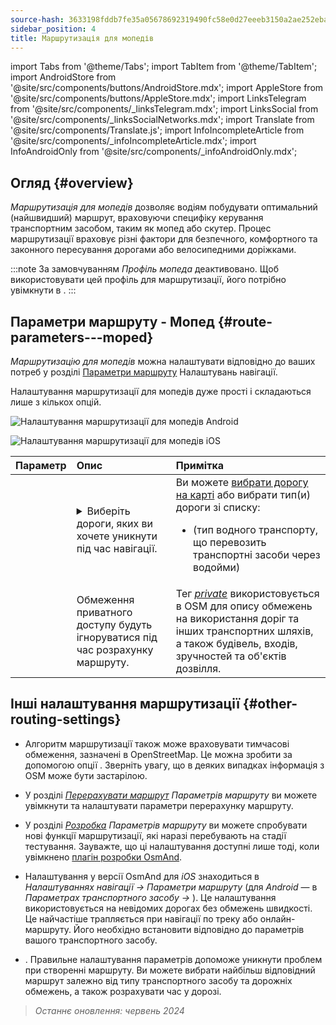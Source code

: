 ```yaml
---
source-hash: 3633198fddb7fe35a05678692319490fc58e0d27eeeb3150a2ae252eba8bd136
sidebar_position: 4
title: Маршрутизація для мопедів
---
```

import Tabs from '@theme/Tabs';
import TabItem from '@theme/TabItem';
import AndroidStore from '@site/src/components/buttons/AndroidStore.mdx';
import AppleStore from '@site/src/components/buttons/AppleStore.mdx';
import LinksTelegram from '@site/src/components/_linksTelegram.mdx';
import LinksSocial from '@site/src/components/_linksSocialNetworks.mdx';
import Translate from '@site/src/components/Translate.js';
import InfoIncompleteArticle from '@site/src/components/_infoIncompleteArticle.mdx';
import InfoAndroidOnly from '@site/src/components/_infoAndroidOnly.mdx';



## Огляд {#overview}

*Маршрутизація для мопедів* дозволяє водіям побудувати оптимальний (найшвидший) маршрут, враховуючи специфіку керування транспортним засобом, таким як мопед або скутер. Процес маршрутизації враховує різні фактори для безпечного, комфортного та законного пересування дорогами або велосипедними доріжками.

:::note
За замовчуванням *Профіль мопеда* деактивовано. Щоб використовувати цей профіль для маршрутизації, його потрібно увімкнути в *<Translate android="true" ids="shared_string_menu,shared_string_settings,application_profiles"/>*.
:::


## Параметри маршруту - Мопед {#route-parameters---moped}

*Маршрутизацію для мопедів* можна налаштувати відповідно до ваших потреб у розділі [Параметри маршруту](../guidance/navigation-settings.md#route-parameters) Налаштувань навігації.

Налаштування маршрутизації для мопедів дуже прості і складаються лише з кількох опцій.

<Tabs groupId="operating-systems" queryString="current-os">

<TabItem value="android" label="Android">

![Налаштування маршрутизації для мопедів Android](@site/static/img/navigation/routing/moped_routing_andr.png)

</TabItem>

<TabItem value="ios" label="iOS">

![Налаштування маршрутизації для мопедів iOS](@site/static/img/navigation/routing/moped_routing_ios.png)

</TabItem>

</Tabs>

| Параметр | Опис | Примітка |
|:------------|:---------------|:---------------|
| *<Translate android="true" ids="impassable_road"/>* | <details><summary> Виберіть дороги, яких ви хочете уникнути під час навігації. </summary>![Уникнути доріг Android](@site/static/img/navigation/routing/avoid_moped_android.png) </details> | Ви можете [вибрати дорогу на карті](../../map/map-context-menu/#avoid-road) або вибрати тип(и) дороги зі списку: <ul><li>[<Translate android="true" ids="routing_attr_avoid_ferries_name"/>](https://wiki.openstreetmap.org/wiki/Ferries) (тип водного транспорту, що перевозить транспортні засоби через водойми)</li></ul>|
| *<Translate android="true" ids="routing_attr_allow_private_name"/>* | Обмеження приватного доступу будуть ігноруватися під час розрахунку маршруту. | Тег *[private](https://wiki.openstreetmap.org/wiki/Key:access)* використовується в OSM для опису обмежень на використання доріг та інших транспортних шляхів, а також будівель, входів, зручностей та об'єктів дозвілля. |


## Інші налаштування маршрутизації {#other-routing-settings}

- Алгоритм маршрутизації також може враховувати тимчасові обмеження, зазначені в OpenStreetMap. Це можна зробити за допомогою опції *[<Translate android="true" ids="temporary_conditional_routing"/>](../routing/osmand-routing.md#consider-temporary-limitations)*. Зверніть увагу, що в деяких випадках інформація з OSM може бути застарілою.

- У розділі [*Перерахувати маршрут*](../../navigation/guidance/navigation-settings.md#recalculate-route) *Параметрів маршруту* ви можете увімкнути та налаштувати параметри перерахунку маршруту.

- У розділі [*Розробка*](../guidance/navigation-settings.md#development-settings) *Параметрів маршруту* ви можете спробувати нові функції маршрутизації, які наразі перебувають на стадії тестування. Зауважте, що ці налаштування доступні лише тоді, коли увімкнено [плагін розробки OsmAnd](../../plugins/development.md).

- Налаштування *[<Translate ios="true" ids="road_speeds"/>](../guidance/navigation-settings.md#road-speeds)* у версії OsmAnd для *iOS* знаходиться в *Налаштуваннях навігації → Параметри маршруту* (для *Android* — в *Параметрах транспортного засобу → [<Translate android="true" ids="default_speed_setting_title"/>](../guidance/navigation-settings.md#default-speed--road-speeds)*). Це налаштування використовується на невідомих дорогах без обмежень швидкості. Це найчастіше трапляється при навігації по треку або онлайн-маршруту. Його необхідно встановити відповідно до параметрів вашого транспортного засобу.

- *[<Translate ios="true" ids="vehicle_parameters"/>](../guidance/navigation-settings.md#vehicle-parameters)*. Правильне налаштування параметрів допоможе уникнути проблем при створенні маршруту. Ви можете вибрати найбільш відповідний маршрут залежно від типу транспортного засобу та дорожніх обмежень, а також розрахувати час у дорозі.

> *Останнє оновлення: червень 2024*